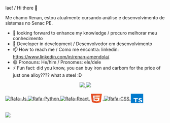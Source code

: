    Iae! / Hi there 👋

   Me chamo Renan, estou atualmente cursando análise e desenvolvimento de sistemas no Senac PE.

- 🔭 looking forward to enhance my knowledge / procuro melhorar meu conhecimento
- 🌱 Developer in development / Desenvolvedor em desenvolvimento
- 📫 How to reach me / Como me encontra: linkedin: https://www.linkedin.com/in/renan-amendola/
- 😄 Pronouns: He/him / Pronomes: ele/dele
- ⚡ Fun fact: did you know, you can buy iron and carbom for the price of just one alloy???? what a steel :D


<div align="center">
  <a href="https://github.com/RenanAmendola">
  <img height="180em" src="https://github-readme-stats.vercel.app/api?username=RenanAmendola&show_icons=true&theme=dark&include_all_commits=true&count_private=true"/>
  <img height="180em" src="https://github-readme-stats.vercel.app/api/top-langs/?username=RenanAmendola&layout=compact&langs_count=7&theme=dark"/>
</div>
  
  
<link rel="stylesheet" href="https://cdn.jsdelivr.net/gh/devicons/devicon@v2.15.1/devicon.min.css">
  
 <div style="display: inline_block"><br>
  <img align="center" alt="Rafa-Js" height="30" width="40" src="https://cdn.jsdelivr.net/gh/devicons/devicon/icons/java/java-original.svg">
  <img align="center" alt="Rafa-Python" height="30" width="40" src="https://cdn.jsdelivr.net/gh/devicons/devicon/icons/mysql/mysql-original.svg">
  <img align="center" alt="Rafa-React" height="30" width="40" src="https://cdn.jsdelivr.net/gh/devicons/devicon/icons/spring/spring-original.svg">
  <img align="center" alt="Rafa-HTML" height="30" width="40" src="https://raw.githubusercontent.com/devicons/devicon/master/icons/html5/html5-original.svg">
  <img align="center" alt="Rafa-CSS" height="30" width="40" src="https://cdn.jsdelivr.net/gh/devicons/devicon/icons/angularjs/angularjs-original.svg">
   <img align="center" alt="Rafa-Ts" height="30" width="40" src="https://raw.githubusercontent.com/devicons/devicon/master/icons/typescript/typescript-plain.svg">
</div>
  
  ##
  
  <div> 
  <a href="https://www.linkedin.com/in/renan-amendola/" target="_blank"><img src="https://img.shields.io/badge/-LinkedIn-%230077B5?style=for-the-badge&logo=linkedin&logoColor=white" target="_blank"></a> 
</div>
